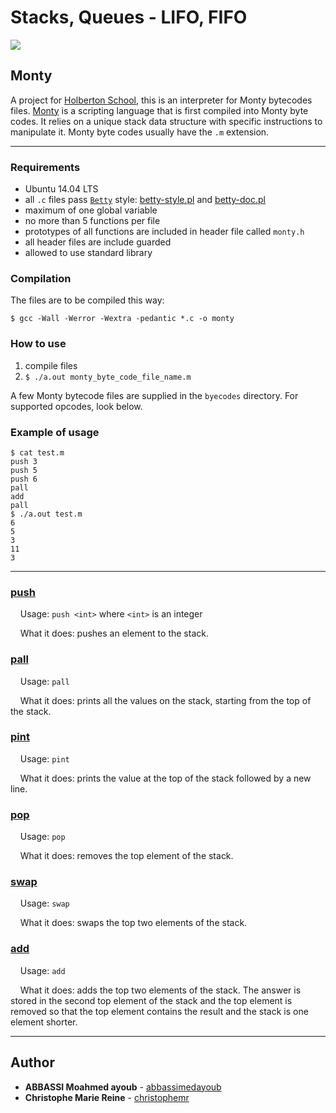 # Stacks, Queues - LIFO, FIFO

![](./photo.png)

## Monty

A project for [Holberton School](https://www.holbertonschool.com/), this is an interpreter for Monty bytecodes files. [Monty](http://montyscoconut.github.io/) is a scripting language that is first compiled into Monty byte codes. It relies on a unique stack data structure with specific instructions to manipulate it. Monty byte codes usually have the `.m` extension. 

---

### Requirements

- Ubuntu 14.04 LTS
- all `.c` files pass [`Betty`](https://github.com/holbertonschool/Betty) style: [betty-style.pl](https://github.com/holbertonschool/Betty/blob/master/betty-style.pl) and [betty-doc.pl](https://github.com/holbertonschool/Betty/blob/master/betty-doc.pl)
- maximum of one global variable
- no more than 5 functions per file
- prototypes of all functions are included in header file called `monty.h`
- all header files are include guarded
- allowed to use standard library

### Compilation

The files are to be compiled this way:

```
$ gcc -Wall -Werror -Wextra -pedantic *.c -o monty
```

### How to use

1. compile files
2. `$ ./a.out monty_byte_code_file_name.m`

A few Monty bytecode files are supplied in the `byecodes` directory. For supported opcodes, look below.



### Example of usage

```
$ cat test.m
push 3
push 5
push 6
pall
add
pall
$ ./a.out test.m
6
5
3
11
3
```

---

### [push](./push.c)

    Usage: `push <int>` where `<int>` is an integer

    What it does: pushes an element to the stack.

### [pall](./pall.c)

    Usage: `pall`

    What it does: prints all the values on the stack, starting from the top of the stack.

### [pint](./pint.c)

    Usage: `pint`

    What it does: prints the value at the top of the stack followed by a new line.

### [pop](./pop.c)

    Usage: `pop`

    What it does: removes the top element of the stack.

### [swap](./sawp.c)

    Usage: `swap`

    What it does: swaps the top two elements of the stack.

### [add](./add.c)

    Usage: `add`

    What it does: adds the top two elements of the stack. The answer is stored in the second top element of the stack and the top element is removed so that the top element contains the result and the stack is one element shorter.

---

## Author

* **ABBASSI Moahmed ayoub** - [abbassimedayoub](https://github.com/abbassimedayoub)
* **Christophe Marie Reine** - [christophemr](https://github.com/christophemr)
